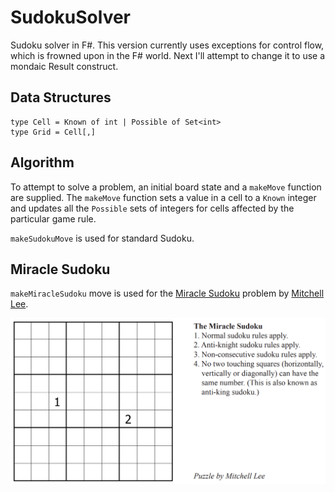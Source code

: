 # SudokuSolver
Sudoku solver in F#. This version currently uses exceptions for control flow, which is frowned upon in the F# world. Next I'll attempt to change it to use a mondaic Result construct.

## Data Structures

```
type Cell = Known of int | Possible of Set<int>
type Grid = Cell[,]
```

## Algorithm

To attempt to solve a problem, an initial board state and a `makeMove` function are supplied. The `makeMove` function sets a value in a cell to a `Known` integer and updates all the `Possible` sets of integers for cells affected by the particular game rule.

`makeSudokuMove` is used for standard Sudoku.

## Miracle Sudoku

`makeMiracleSudoku` move is used for the [Miracle Sudoku](https://www.youtube.com/watch?v=yKf9aUIxdb4) problem by [Mitchell Lee](https://www.theguardian.com/science/2020/may/18/can-you-solve-it-sudoku-as-spectator-sport-is-unlikely-lockdown-hit).
 
![](docs/MiracleSudoku.png)
